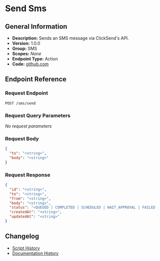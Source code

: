 <!-- BEGIN GENERATED CONTENT -->
# Send Sms

## General Information

- **Description:** Sends an SMS message via ClickSend's API.
- **Version:** 1.0.0
- **Group:** SMS
- **Scopes:** _None_
- **Endpoint Type:** Action
- **Code:** [github.com](https://github.com/NangoHQ/integration-templates/tree/main/integrations/clicksend/actions/send-sms.ts)


## Endpoint Reference

### Request Endpoint

`POST /sms/send`

### Request Query Parameters

_No request parameters_

### Request Body

```json
{
  "to": "<string>",
  "body": "<string>"
}
```

### Request Response

```json
{
  "id": "<string>",
  "to": "<string>",
  "from": "<string>",
  "body": "<string>",
  "status": "<QUEUED | COMPLETED | SCHEDULED | WAIT_APPROVAL | FAILED | CANCELLED | CANCELLED_AFTER_REVIEW | RECEIVED | SENT>",
  "createdAt": "<string>",
  "updatedAt": "<string>"
}
```

## Changelog

- [Script History](https://github.com/NangoHQ/integration-templates/commits/main/integrations/clicksend/actions/send-sms.ts)
- [Documentation History](https://github.com/NangoHQ/integration-templates/commits/main/integrations/clicksend/actions/send-sms.md)

<!-- END  GENERATED CONTENT -->

